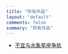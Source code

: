 ```yaml
---
title: "所有作品"
layout: "default"
comments: false
summary: "所有作品"
---
```


- [不宜与水象星座争执](posts/novel-a/)